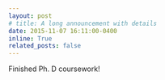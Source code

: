 ```yaml
---
layout: post
# title: A long announcement with details
date: 2015-11-07 16:11:00-0400
inline: True
related_posts: false
---
```


Finished Ph. D coursework!